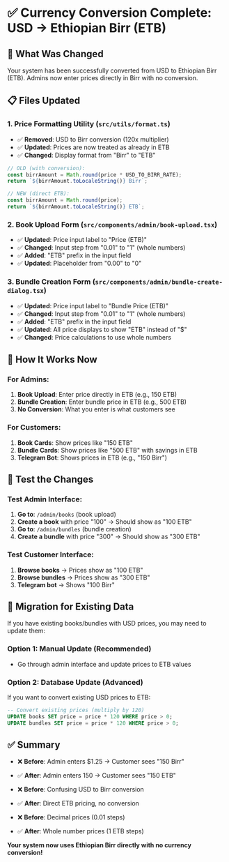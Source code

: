 # ✅ Currency Conversion Complete: USD → Ethiopian Birr (ETB)

## 🎯 What Was Changed

Your system has been successfully converted from USD to Ethiopian Birr (ETB). Admins now enter prices directly in Birr with no conversion.

## 📋 Files Updated

### 1. **Price Formatting Utility** (`src/utils/format.ts`)
- ✅ **Removed**: USD to Birr conversion (120x multiplier)
- ✅ **Updated**: Prices are now treated as already in ETB
- ✅ **Changed**: Display format from "Birr" to "ETB"

```typescript
// OLD (with conversion):
const birrAmount = Math.round(price * USD_TO_BIRR_RATE);
return `${birrAmount.toLocaleString()} Birr`;

// NEW (direct ETB):
const birrAmount = Math.round(price);
return `${birrAmount.toLocaleString()} ETB`;
```

### 2. **Book Upload Form** (`src/components/admin/book-upload.tsx`)
- ✅ **Updated**: Price input label to "Price (ETB)"
- ✅ **Changed**: Input step from "0.01" to "1" (whole numbers)
- ✅ **Added**: "ETB" prefix in the input field
- ✅ **Updated**: Placeholder from "0.00" to "0"

### 3. **Bundle Creation Form** (`src/components/admin/bundle-create-dialog.tsx`)
- ✅ **Updated**: Price input label to "Bundle Price (ETB)"
- ✅ **Changed**: Input step from "0.01" to "1" (whole numbers)
- ✅ **Added**: "ETB" prefix in the input field
- ✅ **Updated**: All price displays to show "ETB" instead of "$"
- ✅ **Changed**: Price calculations to use whole numbers

## 🎯 How It Works Now

### For Admins:
1. **Book Upload**: Enter price directly in ETB (e.g., 150 ETB)
2. **Bundle Creation**: Enter bundle price in ETB (e.g., 500 ETB)
3. **No Conversion**: What you enter is what customers see

### For Customers:
1. **Book Cards**: Show prices like "150 ETB"
2. **Bundle Cards**: Show prices like "500 ETB" with savings in ETB
3. **Telegram Bot**: Shows prices in ETB (e.g., "150 Birr")

## 🧪 Test the Changes

### Test Admin Interface:
1. **Go to**: `/admin/books` (book upload)
2. **Create a book** with price "100" → Should show as "100 ETB"
3. **Go to**: `/admin/bundles` (bundle creation)
4. **Create a bundle** with price "300" → Should show as "300 ETB"

### Test Customer Interface:
1. **Browse books** → Prices show as "100 ETB"
2. **Browse bundles** → Prices show as "300 ETB"
3. **Telegram bot** → Shows "100 Birr"

## 🔄 Migration for Existing Data

If you have existing books/bundles with USD prices, you may need to update them:

### Option 1: Manual Update (Recommended)
- Go through admin interface and update prices to ETB values

### Option 2: Database Update (Advanced)
If you want to convert existing USD prices to ETB:
```sql
-- Convert existing prices (multiply by 120)
UPDATE books SET price = price * 120 WHERE price > 0;
UPDATE bundles SET price = price * 120 WHERE price > 0;
```

## ✅ Summary

- ❌ **Before**: Admin enters $1.25 → Customer sees "150 Birr"
- ✅ **After**: Admin enters 150 → Customer sees "150 ETB"

- ❌ **Before**: Confusing USD to Birr conversion
- ✅ **After**: Direct ETB pricing, no conversion

- ❌ **Before**: Decimal prices (0.01 steps)
- ✅ **After**: Whole number prices (1 ETB steps)

**Your system now uses Ethiopian Birr directly with no currency conversion!**